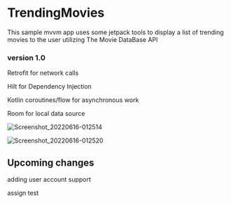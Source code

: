 # TrendingMovies
This sample mvvm app uses some jetpack tools to display a list of trending movies to the user utilizing The Movie DataBase API

### version 1.0

Retrofit for network calls

Hilt for Dependency Injection

Kotlin coroutines/flow for asynchronous work

Room for local data source

![Screenshot_20220616-012514](https://user-images.githubusercontent.com/25406786/174005976-61525259-adcf-4142-b35f-0b2f7bdca0a8.png)

![Screenshot_20220616-012520](https://user-images.githubusercontent.com/25406786/174006323-9100dca3-508c-4e28-b558-2e51c200d69a.png)



## Upcoming changes
adding user account support

assign test
